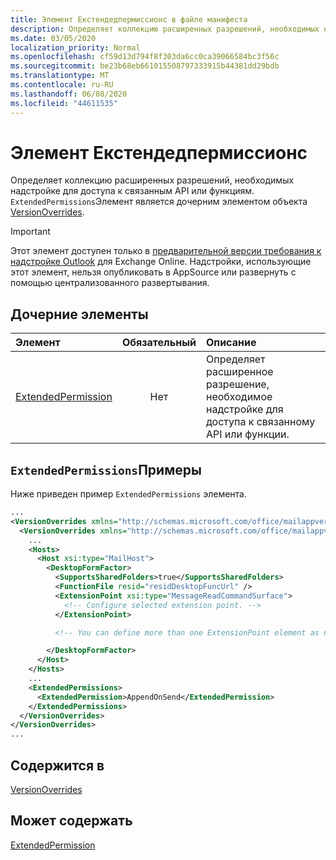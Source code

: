```yaml
---
title: Элемент Екстендедпермиссионс в файле манифеста
description: Определяет коллекцию расширенных разрешений, необходимых надстройке для доступа к связанным API или функциям.
ms.date: 03/05/2020
localization_priority: Normal
ms.openlocfilehash: cf59d13d794f8f303da6cc0ca39066584bc3f56c
ms.sourcegitcommit: be23b68eb661015508797333915b44381dd29bdb
ms.translationtype: MT
ms.contentlocale: ru-RU
ms.lasthandoff: 06/08/2020
ms.locfileid: "44611535"
---
```

# <a name="extendedpermissions-element"></a>Элемент Екстендедпермиссионс

Определяет коллекцию расширенных разрешений, необходимых надстройке для доступа к связанным API или функциям. `ExtendedPermissions`Элемент является дочерним элементом объекта [VersionOverrides](versionoverrides.md).

> [!IMPORTANT]
> Этот элемент доступен только в [предварительной версии требования к надстройке Outlook](../objectmodel/preview-requirement-set/outlook-requirement-set-preview.md) для Exchange Online. Надстройки, использующие этот элемент, нельзя опубликовать в AppSource или развернуть с помощью централизованного развертывания.

## <a name="child-elements"></a>Дочерние элементы

|  Элемент |  Обязательный  |  Описание  |
|:-----|:-----:|:-----|
|  [ExtendedPermission](extendedpermission.md)    |  Нет   | Определяет расширенное разрешение, необходимое надстройке для доступа к связанному API или функции. |

## <a name="extendedpermissions-example"></a>`ExtendedPermissions`Примеры

Ниже приведен пример `ExtendedPermissions` элемента.

```XML
...
<VersionOverrides xmlns="http://schemas.microsoft.com/office/mailappversionoverrides" xsi:type="VersionOverridesV1_0">
  <VersionOverrides xmlns="http://schemas.microsoft.com/office/mailappversionoverrides/1.1" xsi:type="VersionOverridesV1_1">
    ...
    <Hosts>
      <Host xsi:type="MailHost">
        <DesktopFormFactor>
          <SupportsSharedFolders>true</SupportsSharedFolders>
          <FunctionFile resid="residDesktopFuncUrl" />
          <ExtensionPoint xsi:type="MessageReadCommandSurface">
            <!-- Configure selected extension point. -->
          </ExtensionPoint>

          <!-- You can define more than one ExtensionPoint element as needed. -->

        </DesktopFormFactor>
      </Host>
    </Hosts>
    ...
    <ExtendedPermissions>
      <ExtendedPermission>AppendOnSend</ExtendedPermission>
    </ExtendedPermissions>
  </VersionOverrides>
</VersionOverrides>
...
```

## <a name="contained-in"></a>Содержится в

[VersionOverrides](versionoverrides.md)

## <a name="can-contain"></a>Может содержать

[ExtendedPermission](extendedpermission.md)
